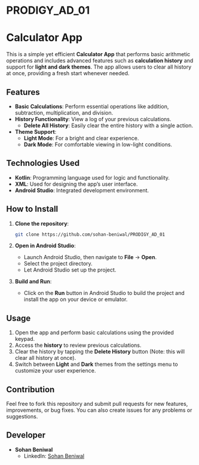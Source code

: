 # PRODIGY_AD_01
# Calculator App

This is a simple yet efficient **Calculator App** that performs basic arithmetic operations and includes advanced features such as **calculation history** and support for **light and dark themes**. The app allows users to clear all history at once, providing a fresh start whenever needed.

## Features

- **Basic Calculations**: Perform essential operations like addition, subtraction, multiplication, and division.
- **History Functionality**: View a log of your previous calculations.
  - **Delete All History**: Easily clear the entire history with a single action.
- **Theme Support**:
  - **Light Mode**: For a bright and clear experience.
  - **Dark Mode**: For comfortable viewing in low-light conditions.

## Technologies Used

- **Kotlin**: Programming language used for logic and functionality.
- **XML**: Used for designing the app’s user interface.
- **Android Studio**: Integrated development environment.

## How to Install

1. **Clone the repository**:
    ```bash
    git clone https://github.com/sohan-beniwal/PRODIGY_AD_01
    ```

2. **Open in Android Studio**:
   - Launch Android Studio, then navigate to **File** -> **Open**.
   - Select the project directory.
   - Let Android Studio set up the project.

3. **Build and Run**:
   - Click on the **Run** button in Android Studio to build the project and install the app on your device or emulator.

## Usage

1. Open the app and perform basic calculations using the provided keypad.
2. Access the **history** to review previous calculations.
3. Clear the history by tapping the **Delete History** button (Note: this will clear all history at once).
4. Switch between **Light** and **Dark** themes from the settings menu to customize your user experience.

## Contribution

Feel free to fork this repository and submit pull requests for new features, improvements, or bug fixes. You can also create issues for any problems or suggestions.

## Developer

- **Sohan Beniwal**  
  - LinkedIn: [Sohan Beniwal](https://in.linkedin.com/in/sohan-beniwal)
